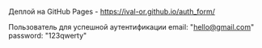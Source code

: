 Деплой на GitHub Pages - https://ival-or.github.io/auth_form/

Пользователь для успешной аутентификации
email: "hello@gmail.com"
password: "123qwerty"
